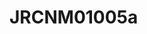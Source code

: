 <a name="material" />

# JRCNM01005a
<script type="application/ld+json">
  {
    "@context": "https://schema.org/",
    "@type": "ChemicalSubstance",
    "http://purl.org/dc/terms/conformsTo":
      {
        "@type": "CreativeWork",
        "@id": "https://bioschemas.org/profiles/ChemicalSubstance/0.4-RELEASE/"
      },
    "@id": "https://egonw.github.io/nanowiki/nanowiki375.html#material",
    "name": "JRCNM01005a",
    "sameAs": "http://127.0.0.1/mediawiki/index.php/Special:URIResolver/JRCNM01005a"
  }
</script>

